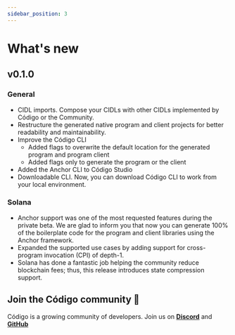 ```yaml
---
sidebar_position: 3
---
```


# What's new

## v0.1.0

### General

- CIDL imports. Compose your CIDLs with other CIDLs implemented by Código or the Community.
- Restructure the generated native program and client projects for better readability and maintainability.
- Improve the Código CLI
    - Added flags to overwrite the default location for the generated program and program client
    - Added flags only to generate the program or the client
- Added the Anchor CLI to Código Studio
- Downloadable CLI. Now, you can download Código CLI to work from your local environment.

### Solana

- Anchor support was one of the most requested features during the private beta. We are glad to inform you that now you
  can generate 100% of the boilerplate code for the program and client libraries using the Anchor framework.
- Expanded the supported use cases by adding support for cross-program invocation (CPI) of depth-1.
- Solana has done a fantastic job helping the community reduce blockchain fees; thus, this release introduces state
  compression support.

## Join the Código community 💚

Código is a growing community of developers. Join us on
**[Discord](https://discord.gg/8XHQGS832k)**
and **[GitHub](https://github.com/Codigo-io)**